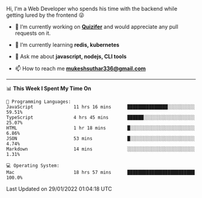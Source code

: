 Hi, I'm a Web Developer who spends his time with the backend while getting lured by the frontend 😜

- 🔭 I’m currently working on **[Quizifer](https://github.com/SutharMukesh/Quizifer/)** and would appreciate any pull requests on it.

- 🌱 I’m currently learning **redis, kubernetes**

- 💬 Ask me about **javascript, nodejs, CLI tools**

- 📫 How to reach me **mukeshsuthar336@gmail.com**

---
<!--START_SECTION:waka-->
📊 **This Week I Spent My Time On** 

```text
💬 Programming Languages: 
JavaScript               11 hrs 16 mins      ███████████████░░░░░░░░░░   59.51% 
TypeScript               4 hrs 45 mins       ██████░░░░░░░░░░░░░░░░░░░   25.07% 
HTML                     1 hr 18 mins        █░░░░░░░░░░░░░░░░░░░░░░░░   6.86% 
JSON                     53 mins             █░░░░░░░░░░░░░░░░░░░░░░░░   4.74% 
Markdown                 14 mins             ░░░░░░░░░░░░░░░░░░░░░░░░░   1.31%

💻 Operating System: 
Mac                      18 hrs 57 mins      █████████████████████████   100.0%

```


 Last Updated on 29/01/2022 01:04:18 UTC
<!--END_SECTION:waka-->
